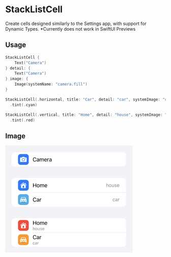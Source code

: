 # StackListCell

Create cells designed similarly to the Settings app, with support for Dynamic Types.
*Currently does not work in SwiftUI Previews

## Usage
```swift
StackListCell {
    Text("Camera")
} detail: {
    Text("Camera")
} image: {
    Image(systemName: "camera.fill")
}
```

```swift
StackListCell(.horizontal, title: "Car", detail: "car", systemImage: "car.fill")
  .tint(.cyan)
```

```swift
StackListCell(.vertical, title: "Home", detail: "house", systemImage: "house.fill")
  .tint(.red)
```

## Image
<img src="https://github.com/yidev0/StackListCell/blob/main/Sources/StackListCell/SampleImage.png" alt="Screenshot of StackListCell inside a List" width="400" />
